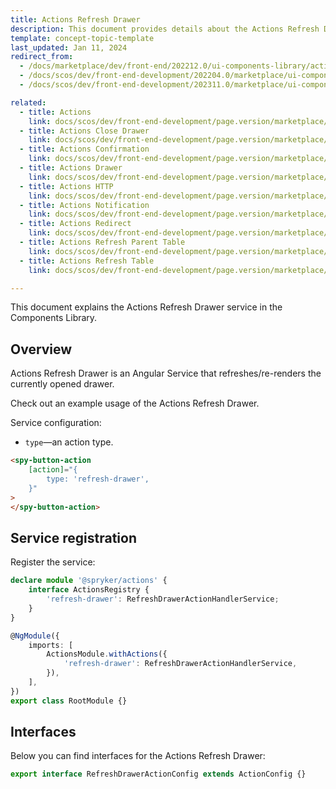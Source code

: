 ```yaml
---
title: Actions Refresh Drawer
description: This document provides details about the Actions Refresh Drawer service in the Components Library.
template: concept-topic-template
last_updated: Jan 11, 2024
redirect_from:
  - /docs/marketplace/dev/front-end/202212.0/ui-components-library/actions/actions-refresh-drawer.html
  - /docs/scos/dev/front-end-development/202204.0/marketplace/ui-components-library/actions/actions-refresh-drawer.html
  - /docs/scos/dev/front-end-development/202311.0/marketplace/ui-components-library/actions/actions-refresh-drawer.html

related:
  - title: Actions
    link: docs/scos/dev/front-end-development/page.version/marketplace/ui-components-library/actions/ui-components-library-actions.html
  - title: Actions Close Drawer
    link: docs/scos/dev/front-end-development/page.version/marketplace/ui-components-library/actions/actions-close-drawer.html
  - title: Actions Confirmation
    link: docs/scos/dev/front-end-development/page.version/marketplace/ui-components-library/actions/actions-confirmation.html
  - title: Actions Drawer
    link: docs/scos/dev/front-end-development/page.version/marketplace/ui-components-library/actions/actions-drawer.html
  - title: Actions HTTP
    link: docs/scos/dev/front-end-development/page.version/marketplace/ui-components-library/actions/actions-http.html
  - title: Actions Notification
    link: docs/scos/dev/front-end-development/page.version/marketplace/ui-components-library/actions/actions-notification.html
  - title: Actions Redirect
    link: docs/scos/dev/front-end-development/page.version/marketplace/ui-components-library/actions/actions-redirect.html
  - title: Actions Refresh Parent Table
    link: docs/scos/dev/front-end-development/page.version/marketplace/ui-components-library/actions/actions-refresh-parent-table.html
  - title: Actions Refresh Table
    link: docs/scos/dev/front-end-development/page.version/marketplace/ui-components-library/actions/actions-refresh-table.html

---
```


This document explains the Actions Refresh Drawer service in the Components Library.

## Overview

Actions Refresh Drawer is an Angular Service that refreshes/re-renders the currently opened drawer.

Check out an example usage of the Actions Refresh Drawer.

Service configuration:

- `type`—an action type.

```html
<spy-button-action
    [action]="{
        type: 'refresh-drawer',
    }"
>
</spy-button-action>
```

## Service registration

Register the service:

```ts
declare module '@spryker/actions' {
    interface ActionsRegistry {
        'refresh-drawer': RefreshDrawerActionHandlerService;
    }
}

@NgModule({
    imports: [
        ActionsModule.withActions({
            'refresh-drawer': RefreshDrawerActionHandlerService,
        }),
    ],
})
export class RootModule {}
```

## Interfaces

Below you can find interfaces for the Actions Refresh Drawer:

```ts
export interface RefreshDrawerActionConfig extends ActionConfig {}
```
